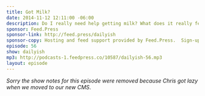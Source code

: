 ```yaml
---
title: Got Milk?
date: 2014-11-12 12:11:00 -06:00
description: Do I really need help getting milk? What does it really feel like?
sponsor: Feed.Press
sponsor-link: http://feed.press/dailyish
sponsor-copy: Hosting and feed support provided by Feed.Press.  Sign-up today and try FeedPress on a 14 day trial (no contracts or commitments). Use promo code "dailyish" during checkout to get 10% off your first year.
episode: 56
show: dailyish
mp3: http://podcasts-1.feedpress.co/10587/dailyish-56.mp3
layout: episode
---
```


<em>Sorry the show notes for this episode were removed because Chris got lazy when we moved to our new CMS</em>.
